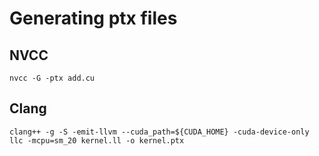 # Generating ptx files
## NVCC
```
nvcc -G -ptx add.cu
```

## Clang
```
clang++ -g -S -emit-llvm --cuda_path=${CUDA_HOME} -cuda-device-only
llc -mcpu=sm_20 kernel.ll -o kernel.ptx
```

